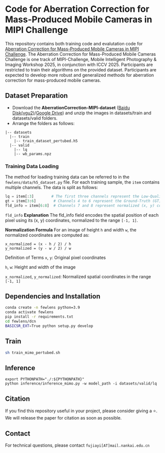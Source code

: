# Code for Aberration Correction for Mass-Produced Mobile Cameras in MIPI Challenge
This repository contains both training code and evalutation code for [Aberration Correction for Mass-Produced Mobile Cameras in MIPI Challenge](https://www.codabench.org/competitions/8417/). The Aberration Correction for Mass-Produced Mobile Cameras Challenge is one track of MIPI-Challenge, Mobile Intelligent Photography & Imaging Workshop 2025, in conjunction with ICCV 2025. Participants are restricted to train their algorithms on the provided dataset. Participants are expected to develop more robust and generalized methods for aberration correction for mass-produced mobile cameras.


## Dataset Preparation
- Download the **AberrationCorrection-MIPI-dataset** ([Baidu Disk(vgu2)](https://pan.baidu.com/s/1I8VwHBA51Z726WVf43lISA?pwd=vgu2)/[Google Drive](https://drive.google.com/drive/folders/1vxyp5uDU7OId6_5laGYi-JHJsB3E1jmz?usp=sharing)) and unzip the images in datasets/train and datasets/valid folders.
- Arrange the folders as follows: 
  
```
|-- datasets
  |-- train
    |-- train_dataset_pertubed.h5
  |-- valid
    |-- lq
    |-- wb_params.npz
```
### Training Data Loading

The method for loading training data can be referred to in the `fewlens/data/h5_dataset.py` file. For each training sample, the `item` contains multiple channels. The data is split as follows:

```python
lq = item[:3]        # The first three channels represent the Low-Quality (LQ) image
gt = item[3:6]        # Channels 4 to 6 represent the Ground-Truth (GT) image
fld_info = item[6:8]  # Channels 7 and 8 represent normalized (x, y) coordinate information
```
``fld_info`` **Explanation**
The fld_info field encodes the spatial position of each pixel using its (x, y) coordinates, normalized to the range ``[-1, 1]``.

**Normalization Formula**
For an image of height ``h`` and width ``w``, the normalized coordinates are computed as:

```
x_normalized = (x - h / 2) / h
y_normalized = (y - w / 2) / w
```
Definition of Terms
``x``, ``y``: Original pixel coordinates

``h``, ``w``: Height and width of the image

``x_normalized``, ``y_normalized``: Normalized spatial coordinates in the range ``[-1, 1]``

## Dependencies and Installation
```bash
conda create -n fewlens python=3.9
conda activate fewlens
pip install -r requirements.txt
cd fewlens/dcn
BASICSR_EXT=True python setup.py develop
```

## Train

```bash
sh train_mimo_pertubed.sh
```
## Inference
```
export PYTHONPATH="./:${PYTHONPATH}" 
python inference/inference_mimo.py -w model_path -i datasets/valid/lq
```

## Citation

If you find this repository useful in your project, please consider giving a :star:. We will release the paper for citation as soon as possible.

## Contact

For technical questions, please contact `fujiayi[AT]mail.nankai.edu.cn`